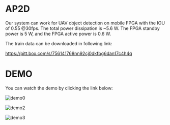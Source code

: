 # AP2D

Our system can work for UAV object detection on mobile FPGA with the IOU of 0.55 @30fps. The total power dissipation is ~5.6 W. The FPGA standby power is 5 W, and the FPGA active power is 0.6 W.

The train data can be downloaded in following link:

https://pitt.box.com/s/756141768nn92cj0dkfbg6dan17c4h4q


# DEMO
You can watch the demo by clicking the link below:

![demo0](https://github.com/laski007/AP2D/tree/master/UAV_detection/result/demo0.gif)


![demo2](https://github.com/laski007/AP2D/tree/master/UAV_detection/result/demo1.gif)


![demo3](https://github.com/laski007/AP2D/tree/master/UAV_detection/result/demo2.gif)
